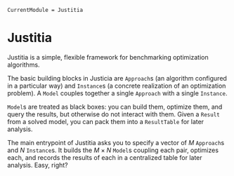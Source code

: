 ```@meta
CurrentModule = Justitia
```

# Justitia

Justitia is a simple, flexible framework for benchmarking optimization algorithms.

The basic building blocks in Justicia are `Approach`s (an algorithm configured in a particular way) and `Instance`s (a concrete realization of an optimization problem). A `Model` couples together a single `Approach` with a single `Instance`.

`Model`s are treated as black boxes: you can build them, optimize them, and query the results, but otherwise do not interact with them. Given a `Result` from a solved model, you can pack them into a `ResultTable` for later analysis.

The main entrypoint of Justitia asks you to specify a vector of $M$ `Approach`s and $N$ `Instance`s. It builds the $M \times N$ `Model`s coupling each pair, optimizes each, and records the results of each in a centralized table for later analysis. Easy, right?

